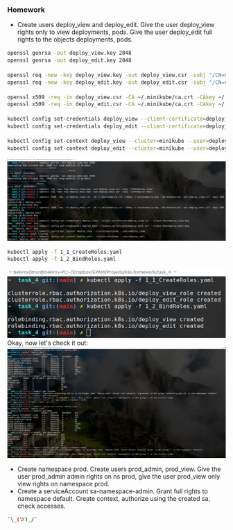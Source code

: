 ### Homework
* Create users deploy_view and deploy_edit. Give the user deploy_view rights only to view deployments, pods. Give the user deploy_edit full rights to the objects deployments, pods.
```bash
openssl genrsa -out deploy_view.key 2048
openssl genrsa -out deploy_edit.key 2048

openssl req -new -key deploy_view.key -out deploy_view.csr -subj "/CN=deploy_view"
openssl req -new -key deploy_edit.key -out deploy_edit.csr -subj "/CN=deploy_edit"

openssl x509 -req -in deploy_view.csr -CA ~/.minikube/ca.crt -CAkey ~/.minikube/ca.key -CAcreateserial -out deploy_view.crt -days 500
openssl x509 -req -in deploy_edit.csr -CA ~/.minikube/ca.crt -CAkey ~/.minikube/ca.key -CAcreateserial -out deploy_edit.crt -days 500

kubectl config set-credentials deploy_view --client-certificate=deploy_view.crt --client-key=deploy_view.key
kubectl config set-credentials deploy_edit --client-certificate=deploy_edit.crt --client-key=deploy_edit.key

kubectl config set-context deploy_view --cluster=minikube --user=deploy_view
kubectl config set-context deploy_edit --cluster=minikube --user=deploy_edit
```
![alt tag](screenshots/task4_1_1.png)

```bash
kubectl apply -f 1_1_CreateRoles.yaml
kubectl apply -f 1_2_BindRoles.yaml
```
![alt tag](screenshots/task4_1_2.png)
Okay, now let's check it out:
![alt tag](screenshots/task4_1_3.png)

* Create namespace prod. Create users prod_admin, prod_view. Give the user prod_admin admin rights on ns prod, give the user prod_view only view rights on namespace prod.
* Create a serviceAccount sa-namespace-admin. Grant full rights to namespace default. Create context, authorize using the created sa, check accesses.
```bash
¯\_(ツ)_/¯
```

